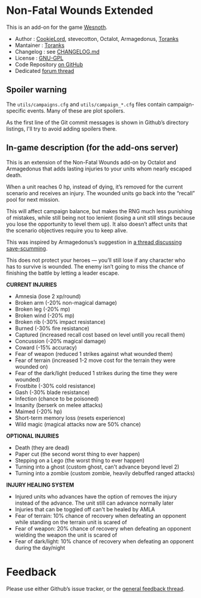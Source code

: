 Non-Fatal Wounds Extended
================

This is an add-on for the game [Wesnoth](https://www.wesnoth.org/).
* Author :  [CookieLord](https://forums.wesnoth.org/memberlist.php?mode=viewprofile&u=248402), stevecotton, Octalot, Armagedonus, [Toranks](http://toranks.blogspot.com/)
* Mantainer : [Toranks](http://toranks.blogspot.com/)
* Changelog : see [CHANGELOG.md](CHANGELOG.md)
* License : [GNU-GPL](LICENSE.md)
* Code Repository [on GitHub](https://github.com/Toranks/Non_Fatal_Wounds-Extended)
* Dedicated [forum thread](https://forums.wesnoth.org/viewtopic.php?t=56108)

Spoiler warning
---------------

The `utils/campaigns.cfg` and `utils/campaign_*.cfg` files contain campaign-specific events. Many of these are plot spoilers.

As the first line of the Git commit messages is shown in Github’s directory listings, I'll try to avoid adding spoilers there.


In-game description (for the add-ons server)
--------------------------------------------

This is an extension of the Non-Fatal Wounds add-on by Octalot and Armagedonus that adds lasting injuries to your units whom nearly escaped death.

When a unit reaches 0 hp, instead of dying, it’s removed for the current scenario and receives an injury. The wounded units go back into the “recall” pool for next mission.

This will affect campaign balance, but makes the RNG much less punishing of mistakes, while still being not too lenient (losing a unit still stings because you lose the opportunity to level them up). It also doesn’t affect units that the scenario objectives require you to keep alive.

This was inspired by Armagedonus’s suggestion in [a thread discussing save-scumming](https://r.wesnoth.org/p641153).

This does not protect your heroes — you’ll still lose if any character who has to survive is wounded. The enemy isn’t going to miss the chance of finishing the battle by letting a leader escape.


**CURRENT INJURIES**

* Amnesia (lose 2 xp/round)
* Broken arm (-20% non-magical damage)
* Broken leg (-20% mp)
* Broken wind (-20% mp)
* Broken rib (-30% impact resistance)
* Burned (-30% fire resistance)
* Captured (increased recall cost based on level untill you recall them)
* Concussion (-20% magical damage)
* Coward (-15% accuracy)
* Fear of weapon (reduced 1 strikes against what wounded them)
* Fear of terrain (increased 1-2 move cost for the terrain they were wounded on)
* Fear of the dark/light (reduced 1 strikes during the time they were wounded)
* Frostbite (-30% cold resistance)
* Gash (-30% blade resistance)
* Infection (chance to be poisoned)
* Insanity (berserk on melee attacks)
* Maimed (-20% hp)
* Short-term memory loss (resets experience)
* Wild magic (magical attacks now are 50% chance)

**OPTIONAL INJURIES**

* Death (they are dead)
* Paper cut (the second worst thing to ever happen)
* Stepping on a Lego (the worst thing to ever happen)
* Turning into a ghost (custom ghost, can't advance beyond level 2)
* Turning into a zombie (custom zombie, heavily debuffed ranged attacks)


**INJURY HEALING SYSTEM**

* Injured units who advances have the option of removes the injury instead of the advance. The unit still can advance normally later
* Injuries that can be toggled off can't be healed by AMLA
* Fear of terrain: 10% chance of recovery when defeating an opponent while standing on the terrain unit is scared of
* Fear of weapon: 20% chance of recovery when defeating an opponent wielding the weapon the unit is scared of
* Fear of dark/light: 10% chance of recovery when defeating an opponent during the day/night


Feedback
========

Please use either Github’s issue tracker, or the [general feedback thread](https://forums.wesnoth.org/viewtopic.php?t=56108).
